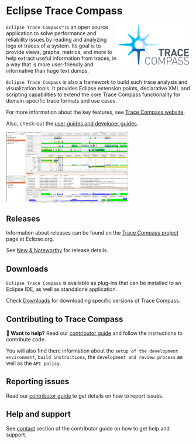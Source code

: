 # Eclipse Trace Compass

<img align="right" src="doc/images/tc-logo.png">

`Eclipse Trace Compass™` is an open source application to solve performance and
reliability issues by reading and analyzing logs or traces of a system. Its goal
is to provide views, graphs, metrics, and more to help extract useful information from traces, in a way that is more user-friendly and informative
than huge text dumps.

`Eclipse Trace Compass` is also a framework to build such trace analysis and
visualization tools. It provides Eclipse extension points, declarative XML and
scripting capabilities to extend the core Trace Compass functionality for 
domain-specific trace formats and use cases.

For more information about the key features, see [Trace Compass website](https://eclipse.dev/tracecompass/).

Also, check-out the [user guides and developer guides](https://github.com/eclipse-tracecompass/org.eclipse.tracecompass/wiki#user-guides).

<img src="doc/images/tc-screenshot.png" width="66%">

## Releases

Information about releases can be found on the [Trace Compass project](https://projects.eclipse.org/projects/tools.tracecompass) page at Eclipse.org.

See [New & Noteworthy](https://github.com/eclipse-tracecompass/org.eclipse.tracecompass/wiki/New_In_Trace_Compass)
for release details.

## Downloads

`Eclipse Trace Compass` is available as plug-ins that can be installed to an
Eclipse IDE, as well as standalone application.

Check [Downloads](https://projects.eclipse.org/projects/tools.tracecompass/downloads) for downloading specific versions of Trace Compass.

## Contributing to Trace Compass

**👋 Want to help?** Read our [contributor guide](CONTRIBUTING.md) and follow the
instructions to contribute code.

You will also find there information about the `setup of the development environment`,
`build instructions`, the `development and review process` as well as the `API policy`.

## Reporting issues

Read our [contributor guide](CONTRIBUTING.md#when-to-submit-patches) to get details on
how to report issues.

## Help and support

See [contact](CONTRIBUTING.md#contact) section of the contributor guide on how to get help and support. 
